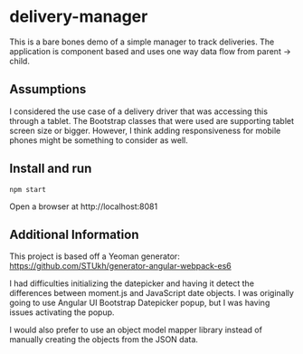 # delivery-manager
This is a bare bones demo of a simple manager to track deliveries. The application is component based and uses one way data flow from parent -> child. 

## Assumptions

I considered the use case of a delivery driver that was accessing this through a tablet. The Bootstrap classes that were used are supporting tablet screen size or bigger. However, I think adding responsiveness for mobile phones might be something to consider as well.

## Install and run

    npm start

Open a browser at http://localhost:8081

## Additional Information
This project is based off a Yeoman generator: https://github.com/STUkh/generator-angular-webpack-es6

I had difficulties initializing the datepicker and having it detect the differences between moment.js and JavaScript date objects. I was originally going to use Angular UI Bootstrap Datepicker popup, but I was having issues activating the popup.

I would also prefer to use an object model mapper library instead of manually creating the objects from the JSON data.